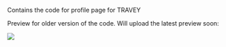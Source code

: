Contains the code for profile page for TRAVEY

Preview for older version of the code. Will upload the latest preview soon:

![](https://github.com/parth12/TRAVEY/blob/master/Profile_Page/out-1.gif)

